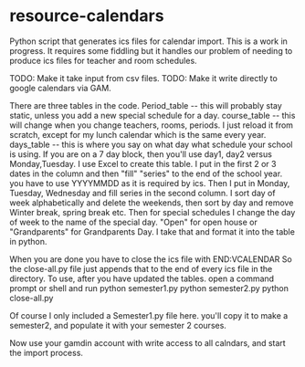 # resource-calendars
Python script that generates ics files for calendar import.
This is a work in progress. It requires some fiddling but it handles our problem of needing to produce ics files for teacher 
and room schedules.

TODO: Make it take input from csv files.
TODO: Make it write directly to google calendars via GAM.

There are three tables in the code. 
Period_table -- this will probably stay static, unless you add a new special schedule for a day.
course_table -- this will change when you change teachers, rooms, periods. I just reload it from scratch, except for my lunch calendar
                which is the same every year.
days_table   -- this is where you say on what day what schedule your school is using. If you are on a 7 day block, then you'll use day1,
                day2 versus Monday,Tuesday.  I use Excel to create this table.  I put in the first 2 or 3 dates in the column and then
                "fill" "series" to the end of the school year. you have to use YYYYMMDD as it is required by ics.  Then I put in Monday,
                Tuesday, Wednesday and fill series in the second column. I sort day of week alphabetically and delete the weekends, then 
                sort by day and remove Winter break, spring break etc.  Then for special schedules I change the day of week to the name 
                of the special day. "Open" for open house or "Grandparents" for Grandparents Day. I take that and format it into the 
                table in python.


When you are done you have to close the ics file with END:VCALENDAR
So the close-all.py file just appends that to the end of every ics file in the directory.
To use, after you have updated the tables. open a command prompt or shell and run 
python semester1.py
python semester2.py
python close-all.py

Of course I only included a Semester1.py file here. you'll copy it to make a semester2, and populate it with your semester 2 courses.

Now use your gamdin account with write access to all calndars, and start the import process.


